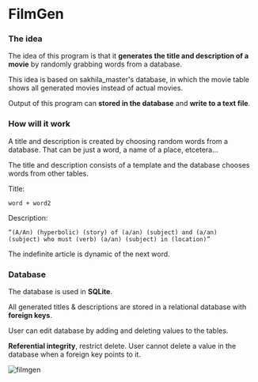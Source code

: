 <h1>FilmGen</h1>

<h3>The idea</h3>

The idea of this program is that it <strong>generates the title and description of a movie</strong> by randomly grabbing words from a database.

This idea is based on sakhila_master's database, in which the movie table shows all generated movies instead of actual movies.

Output of this program can <strong>stored in the database</strong> and <strong>write to a text file</strong>.

<h3>How will it work</h3>

A title and description is created by choosing random words from a database. That can be just a word, a name of a place, etcetera…

The title and description consists of a template and the database chooses words from other tables.

Title:

<code>word + word2</code>

Description:

<code>“(A/An) (hyperbolic) (story) of (a/an) (subject) and (a/an) (subject) who must (verb) (a/an) (subject) in (location)” </code>

The indefinite article is dynamic of the next word. 

<h3>Database</h3>

The database is used in <strong>SQLite</strong>.

All generated titles & descriptions are stored in a relational database with <strong>foreign keys</strong>.

User can edit database by adding and deleting values to the tables.

<strong>Referential integrity</strong>, restrict delete. User cannot delete a value in the database when a foreign key points to it.

![filmgen](https://user-images.githubusercontent.com/54863392/214706084-7b204267-81c5-4faf-abb3-e50587da8453.png)
